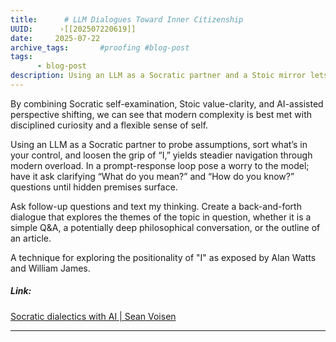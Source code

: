 ```yaml
---
title:      # LLM Dialogues Toward Inner Citizenship 
UUID:      ›[[202507220619]] 
date:     2025-07-22
archive_tags:       #proofing #blog-post 
tags:       
      - blog-post
description: Using an LLM as a Socratic partner and a Stoic mirror lets you probe assumptions, sort what’s in your control, and loosen the grip of “I,” yielding steadier navigation through modern overload.
---
```

By combining Socratic self-examination, Stoic value-clarity, and AI-assisted perspective shifting, we can see that modern complexity is best met with disciplined curiosity and a flexible sense of self.

Using an LLM as a Socratic partner to probe assumptions, sort what’s in your control, and loosen the grip of “I,” yields steadier navigation through modern overload. In a prompt-response loop pose a worry to the model; have it ask clarifying “What do you mean?” and “How do you know?” questions until hidden premises surface.

Ask follow-up questions and text my thinking. Create a back-and-forth dialogue that explores the themes of the topic in question, whether it is a simple Q&A, a potentially deep philosophical conversation, or the outline of an article. 

A technique for exploring the positionality of "I" as exposed by Alan Watts and William James.

##### Link: 
[Socratic dialectics with AI | Sean Voisen](https://seanvoisen.com/blog/socratic-dialectics-with-ai/)

----------------------------------
<!--
## See Also


-->

